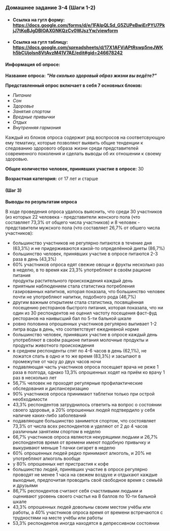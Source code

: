 ### **Домашнее задание 3-4** (Шаги 1-2)
* #### **Ссылка на гугл форму:** https://docs.google.com/forms/d/e/1FAIpQLSd_G5ZUPeBwiErPYU7PkjJ7tKqBJgDBlOAXGNKQzCv0WJszYw/viewform
* #### **Ссылка на гугл таблицу:** https://docs.google.com/spreadsheets/d/17X1AFViAPtRswp5neJWKh5bCUjolsn8VtAvzM41V7AE/edit#gid=246678242
#### **Информация об опросе:**
**Название опроса:** ***"На сколько здоровый образ жизни вы ведёте?"***

**Представленный опрос включает в себя 7 основных блоков:**
* *Питание*
* *Сон*
* *Здоровье*
* *Занятия спортом*
* *Вредные привычки*
* *Отдых*
* *Внутренняя гармония*

Каждый из блоков опроса содержит ряд воспросов на соответсвующую ему тематику, которые позволяют выявить общие тенденции к следованию здорового образа жизни среди представителей современного поколения и сделать выводы об их отношении к своему здоровью.

**Общее количество человек, принявших участие в опросе:** 30

**Возрастная категория:** от 17 лет и старше

#### (Шаг 3)
**Выводы по результатам опроса**

В ходе проведения опроса удалось выяснить, что среди 30 участников (из которых 22 человека - представители женского пола (что составляет 73,3% от общего числа участников) и 8 человек - представители мужского пола (что составляет 26,7% от обшего числа участников):
* большинство участников не регулярно питаются в течение дня (63,3%) и не придерживаются какой-то определённой диеты (86,7%)
* большинство человек, принявших участие в опросе питаются 2-3 раза в день (43,3%) 
* 60% участников опроса едят свежие овощи и фрукты несколько раз в неделю, в то время как 23,3% употребляют в своём рационе питания   
  продукты растительного происхождения каждый день
* приятным наблюдением стала статистика потребления газированных напитков, которая показала, что большинство человек почти не употребляют напитки, подобного рода (46,7%)
* другим важным открытием стала статистика, посвящённая посещению ресторанов быстрого питания, которая показала, что ни один из 30 респондентов не оценил частоту посещения фаст-фуд ресторанов на наивысший бал по 5-ти бальной шкале
* ровно половина опрошенных участников регулярно выпивает 1-2 литра воды в день, что соответствует ежедневной норме
* большинство человек, принявших участие в опросе каждый день употребляют в своём рационе питания молочные продукты и продукты животного происхождения
* в среднем респонденты спят по 4-6 часов в день (62,1%), не ложатся спать в одно и то же время (83,3%) и засыпают в промежутке от часу до двух часов ночи
* подавляющая часть участников опроса посещает врача не реже 1 раза в полгода, однако 13,3% опрошенных ходят на приём ко врачу 1 раз в несколько лет
* 56,7% человек не проходят регулярные профилактические обследования и диспансеризацию
* 90% участников опроса принимают таблетки только при острой необходимости
* 43,3% респондентов затруднилось ответить на вопрос о состоянии своего здоровья, а 20% опрошенных людей подтвердило у себя наличие каких-либо заболеваний 
* подавляющее большинство занимется спортом, что состоявляет 73,3% от числа всех респондентов и уделяют от 2 до 4 часов различным занятиям спортом в неделю
* 66,7% участников опроса являются некурящими людьми и 26,7% респондентов время от времени имеют подобную привычку и выкуривают меньше 1 пачки сигарет в неделю
* 60% опрошенных людей редко принимают алкоголь, и 20% не употребляют алкоголь вообще
* у 80% опрошенных нет пристрастия к кофе 
* большинство людей, принявших участие в опросе регулярно проводят не менее 1 часа на свежем воздухе и отдыхают каждые выходные, предпочитая проводить своё свободное время с семьёй и друзьями
* 86,7% респондентов считают себя счастливыми людьми и оценивают уровень своего счастья на 8 баллов по 10-ти бальной шкале
* 43,3% опрошенных людей довольны своим местом учёбы или работы, а 40% участников опроса время от времени встречаются с трудностями на месте учёбы или работы
* 53,3% респондентов иногда находятся в депрессивном состоянии

